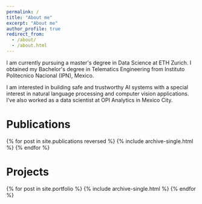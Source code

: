 ```yaml
---
permalink: /
title: "About me"
excerpt: "About me"
author_profile: true
redirect_from: 
  - /about/
  - /about.html
---
```


I am currently pursuing a master's degree in Data Science at ETH Zurich. 
I obtained my Bachelor's degree in Telematics Engineering from Instituto Politecnico Nacional (IPN), Mexico. 

I am interested in building safe and trustworthy AI systems with a special interest in natural language processing and computer vision applications. I’ve also worked as a data scientist at OPI Analytics in Mexico City.


Publications
======
{% for post in site.publications reversed %}
  {% include archive-single.html %}
{% endfor %}

Projects
======
{% for post in site.portfolio %}
  {% include archive-single.html %}
{% endfor %}
